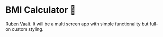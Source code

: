 # BMI Calculator 💪

 [Ruben Vaalt](https://dribbble.com/shots/4585382-Simple-BMI-Calculator). It will be a multi screen app with simple functionality but full-on custom styling. 


